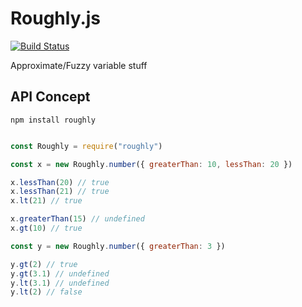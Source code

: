 # Roughly.js

[![Build Status](https://travis-ci.org/johnrees/roughly.svg?branch=master)](https://travis-ci.org/johnrees/roughly)

Approximate/Fuzzy variable stuff

## API Concept

`npm install roughly`

```javascript

const Roughly = require("roughly")

const x = new Roughly.number({ greaterThan: 10, lessThan: 20 })

x.lessThan(20) // true
x.lessThan(21) // true
x.lt(21) // true

x.greaterThan(15) // undefined
x.gt(10) // true

const y = new Roughly.number({ greaterThan: 3 })

y.gt(2) // true
y.gt(3.1) // undefined
y.lt(3.1) // undefined
y.lt(2) // false

```
